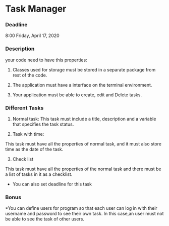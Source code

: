 # Task Manager

### **Deadline**
8:00 Friday, April 17, 2020

### **Description**

your code need to have this properties:

1) Classes used for storage must be stored in a separate package from rest of the code.

2) The application must have a interface on the terminal environment.

3) Your application must be able to create, edit and Delete tasks.

### **Different Tasks**

1) Normal task:
This task must include a title, description and a variable that specifies the task status.

2) Task with time:

This task must have all the properties of normal task, and it must also store time as the date of the task.

3) Check list

This task must have all the properties of the normal task and there must be a list of tasks in it as a checklist.
* You can also set deadline for this task

### **Bonus**

*You can define users for program so that each user can log in with their username and password to see their own task. In this case,an user must not be able to see the task of other users.
